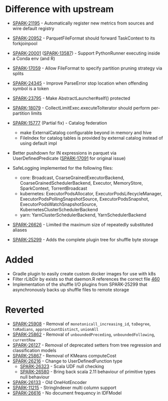 # Difference with upstream

* [SPARK-21195](https://issues.apache.org/jira/browse/SPARK-21195) - Automatically register new metrics from sources and wire default registry
* [SPARK-20952](https://issues.apache.org/jira/browse/SPARK-20952) - ParquetFileFormat should forward TaskContext to its forkjoinpool
* [SPARK-20001](https://issues.apache.org/jira/browse/SPARK-20001) ([SPARK-13587](https://issues.apache.org/jira/browse/SPARK-13587)) - Support PythonRunner executing inside a Conda env (and R)
* [SPARK-17059](https://issues.apache.org/jira/browse/SPARK-17059) - Allow FileFormat to specify partition pruning strategy via splits
* [SPARK-24345](https://issues.apache.org/jira/browse/SPARK-24345) - Improve ParseError stop location when offending symbol is a token
* [SPARK-23795](https://issues.apache.org/jira/browse/SPARK-23795) - Make AbstractLauncher#self() protected
* [SPARK-18079](https://issues.apache.org/jira/browse/SPARK-18079) - CollectLimitExec.executeToIterator should perform per-partition limits

* [SPARK-15777](https://issues.apache.org/jira/browse/SPARK-15777) (Partial fix) - Catalog federation
    * make ExternalCatalog configurable beyond in memory and hive
    * FileIndex for catalog tables is provided by external catalog instead of using default impl

* Better pushdown for IN expressions in parquet via UserDefinedPredicate ([SPARK-17091](https://issues.apache.org/jira/browse/SPARK-17091) for original issue)
* SafeLogging implemented for the following files:
    * core: Broadcast, CoarseGrainedExecutorBackend, CoarseGrainedSchedulerBackend, Executor, MemoryStore, SparkContext, TorrentBroadcast
    * kubernetes: ExecutorPodsAllocator, ExecutorPodsLifecycleManager, ExecutorPodsPollingSnapshotSource, ExecutorPodsSnapshot, ExecutorPodsWatchSnapshotSource, KubernetesClusterSchedulerBackend
    * yarn: YarnClusterSchedulerBackend, YarnSchedulerBackend

* [SPARK-26626](https://issues.apache.org/jira/browse/SPARK-26626) - Limited the maximum size of repeatedly substituted aliases
* [SPARK-25299](https://issues.apache.org/jira/browse/SPARK-25299) - Adds the complete plugin tree for shuffle byte storage

# Added

* Gradle plugin to easily create custom docker images for use with k8s
* Filter rLibDir by exists so that daemon.R references the correct file [460](https://github.com/palantir/spark/pull/460)
* Implementation of the shuffle I/O plugins from SPARK-25299 that asynchronously backs up shuffle files to remote storage

# Reverted
* [SPARK-25908](https://issues.apache.org/jira/browse/SPARK-25908) - Removal of `monotonicall_increasing_id`, `toDegree`, `toRadians`, `approxCountDistinct`, `unionAll`
* [SPARK-25862](https://issues.apache.org/jira/browse/SPARK-25862) - Removal of `unboundedPreceding`, `unboundedFollowing`, `currentRow`
* [SPARK-26127](https://issues.apache.org/jira/browse/SPARK-26127) - Removal of deprecated setters from tree regression and classification models
* [SPARK-25867](https://issues.apache.org/jira/browse/SPARK-25867) - Removal of KMeans computeCost
* [SPARK-26216](https://issues.apache.org/jira/browse/SPARK-26216) - Change to UserDefinedFunction type
  * [SPARK-26323](https://issues.apache.org/jira/browse/SPARK-26323) - Scala UDF null checking
  * [SPARK-26580](https://issues.apache.org/jira/browse/SPARK-26580) - Bring back scala 2.11 behaviour of primitive types null behaviour
* [SPARK-26133](https://issues.apache.org/jira/browse/SPARK-26133) - Old OneHotEncoder
* [SPARK-11215](https://issues.apache.org/jira/browse/SPARK-11215) - StringIndexer multi column support
* [SPARK-26616](https://issues.apache.org/jira/browse/SPARK-26616) - No document frequency in IDFModel
